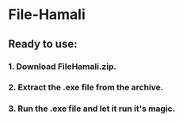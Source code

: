 # File-Hamali

## Ready to use:

### 1. Download FileHamali.zip.
### 2. Extract the .exe file from the archive.
### 3. Run the .exe file and let it run it's magic.
